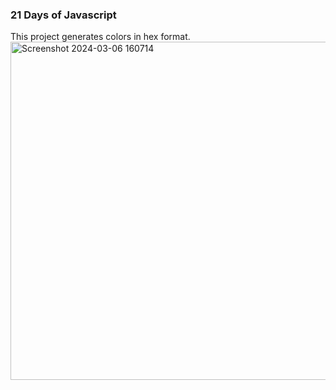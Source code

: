 ### 21 Days of Javascript

This project generates colors in hex format.
<img width="541" alt="Screenshot 2024-03-06 160714" src="https://github.com/NikolaVekic/21-days-of-javascript/assets/55920607/bb1a8e96-a918-41b6-9e69-b6e7e5acfde0">
